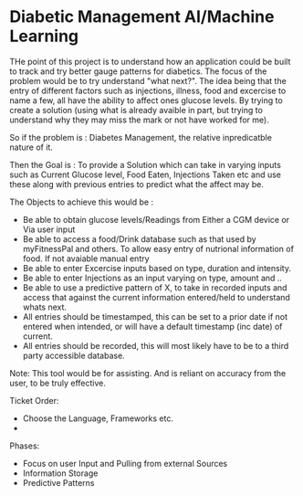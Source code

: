 # Diabetic Management AI/Machine Learning

THe point of this project is to understand how an application could be built to track and try better gauge patterns for diabetics. The focus of the problem would be to try understand "what next?". The idea being that the entry of different factors such as injections, illness, food and excercise to name a few, all have the ability to affect ones glucose levels. By trying to create a solution (using what is already avaible in part, but trying to understand why they may miss the mark or not have worked for me). 

So if the problem is : Diabetes Management, the relative inpredicatble nature of it. 

Then the Goal is : To provide a Solution which can take in varying inputs such as Current Glucose level, Food Eaten, Injections Taken etc and use these along with previous entries to predict what the affect may be. 

The Objects to achieve this would be : 
- Be able to obtain glucose levels/Readings from Either a CGM device or Via user input
- Be able to access a food/Drink database such as that used by myFitnessPal and others. To allow easy entry of nutrional information of food. If not avaiable manual entry
- Be able to enter Excercise inputs based on type, duration and intensity.
- Be able to enter Injections as an input varying on type, amount and ..
- Be able to use a predictive pattern of X, to take in recorded inputs and access that against the current information entered/held to understand whats next. 
- All entries should be timestamped, this can be set to a prior date if not entered when intended, or will have a default timestamp (inc date) of current.
- All entries should be recorded, this will most likely have to be to a third party accessible database.

Note: This tool would be for assisting. And is reliant on accuracy from the user, to be truly effective. 

Ticket Order: 
- Choose the Language, Frameworks etc.
- 


Phases: 
- Focus on user Input and Pulling from external Sources
- Information Storage
- Predictive Patterns 
